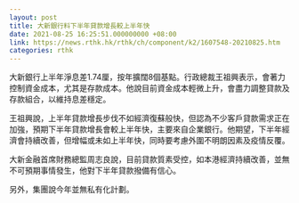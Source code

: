 ```yaml
---
layout: post
title: 大新銀行料下半年貸款增長較上半年快
date: 2021-08-25 16:25:51.000000000 +08:00
link: https://news.rthk.hk/rthk/ch/component/k2/1607548-20210825.htm
categories: rthk
---
```


大新銀行上半年淨息差1.74厘，按年擴闊8個基點。行政總裁王祖興表示，會著力控制資金成本，尤其是存款成本。他說目前資金成本輕微上升，會盡力調整貸款及存款組合，以維持息差穩定。

王祖興說，上半年貸款增長步伐不如經濟復蘇般快，但認為不少客戶貸款需求正在加強，預期下半年貸款增長會較上半年快，主要來自企業銀行。他期望，下半年經濟會持續改善，但增幅或未如上半年快，同時要考慮外圍不明朗因素及疫情反覆。

大新金融首席財務總監周志良說，目前貸款質素受控，如本港經濟持續改善，並無不可預期事情發生，他對下半年貸款撥備有信心。

另外，集團說今年並無私有化計劃。

